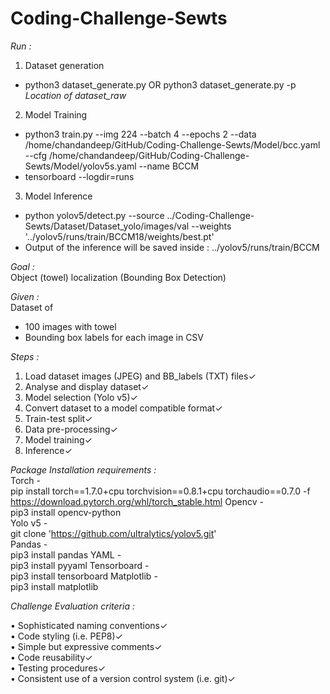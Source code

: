 # Coding-Challenge-Sewts  

*Run :*   
1. Dataset generation 
* python3 dataset_generate.py OR python3 dataset_generate.py -p *Location of dataset_raw*
2. Model Training
* python3 train.py --img 224 --batch 4 --epochs 2     --data /home/chandandeep/GitHub/Coding-Challenge-Sewts/Model/bcc.yaml --cfg /home/chandandeep/GitHub/Coding-Challenge-Sewts/Model/yolov5s.yaml --name BCCM
* tensorboard --logdir=runs
3. Model Inference
* python yolov5/detect.py --source ../Coding-Challenge-Sewts/Dataset/Dataset_yolo/images/val  --weights '../yolov5/runs/train/BCCM18/weights/best.pt'
* Output of the inference will be saved inside : ../yolov5/runs/train/BCCM

*Goal :*   
Object (towel) localization (Bounding Box Detection)  

*Given :*  
Dataset of 
* 100 images with towel  
* Bounding box labels for each image in CSV  

*Steps :*  
1. Load dataset images (JPEG) and BB_labels (TXT) files✓  
2. Analyse and display dataset✓  
3. Model selection (Yolo v5)✓  
4. Convert dataset to a model compatible format✓  
5. Train-test split✓  
6. Data pre-processing✓  
7. Model training✓  
9. Inference✓  
 
*Package Installation requirements :*  
Torch -  
pip install torch==1.7.0+cpu torchvision==0.8.1+cpu torchaudio==0.7.0 -f https://download.pytorch.org/whl/torch_stable.html
Opencv -  
pip3 install opencv-python  
Yolo v5 -  
git clone  'https://github.com/ultralytics/yolov5.git'  
Pandas -  
pip3 install pandas
YAML -  
pip3 install pyyaml
Tensorboard -  
pip3 install tensorboard
Matplotlib -  
pip3 install matplotlib


*Challenge Evaluation criteria :*   

• Sophisticated naming conventions✓  
• Code styling (i.e. PEP8)✓  
• Simple but expressive comments✓  
• Code reusability✓  
• Testing procedures✓  
• Consistent use of a version control system (i.e. git)✓  
